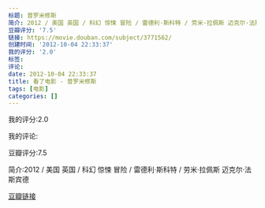 ```yaml
---
标题: 普罗米修斯
简介: 2012 / 美国 英国 / 科幻 惊悚 冒险 / 雷德利·斯科特 / 劳米·拉佩斯 迈克尔·法斯宾德
豆瓣评分: '7.5'
链接: https://movie.douban.com/subject/3771562/
创建时间: '2012-10-04 22:33:37'
我的评分: '2.0'
标签:
评论:
date: 2012-10-04 22:33:37
title: 看了电影 - 普罗米修斯
tags: [电影]
categories: []
---
```


我的评分:2.0

我的评论:

豆瓣评分:7.5

简介:2012 / 美国 英国 / 科幻 惊悚 冒险 / 雷德利·斯科特 / 劳米·拉佩斯 迈克尔·法斯宾德

[豆瓣链接](https://movie.douban.com/subject/3771562/)

